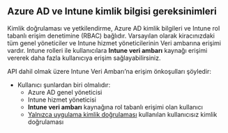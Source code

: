 <!-- This include is part of the Intune Data Warehouse documentation. -->

## <a name="azure-ad-and-intune-credential-requirements"></a>Azure AD ve Intune kimlik bilgisi gereksinimleri

Kimlik doğrulaması ve yetkilendirme, Azure AD kimlik bilgileri ve Intune rol tabanlı erişim denetimine (RBAC) bağlıdır. Varsayılan olarak kiracınızdaki tüm genel yöneticiler ve Intune hizmet yöneticilerinin Veri ambarına erişimi vardır. Intune rolleri ile kullanıcılara **Intune veri ambarı** kaynağı erişimi vererek daha fazla kullanıcıya erişim sağlayabilirsiniz.

API dahil olmak üzere Intune Veri Ambarı’na erişim önkoşulları şöyledir:

  -  Kullanıcı şunlardan biri olmalıdır:
      -  Azure AD genel yöneticisi
      -  Intune hizmet yöneticisi
      -  **Intune veri ambarı** kaynağına rol tabanlı erişimi olan kullanıcı
      -  [Yalnızca uygulama kimlik doğrulaması](../data-warehouse-app-only-auth.md) kullanılan kullanıcısız kimlik doğrulaması 
